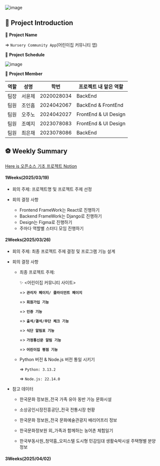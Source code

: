 ![image](https://github.com/user-attachments/assets/98acb9a2-a7ba-4e02-97fa-a3bca9d28f1f)


## 🏀 Project Introduction

📌 **Project Name**

=> `Nursery Community App`(어린이집 커뮤니티 앱)

📌 **Project Schedule**

![image](https://github.com/user-attachments/assets/70aec225-f62e-4a87-9b82-895871979d1e)

📌 **Project Member**

|  역할  |  성명  |   학번  |  프로젝트 내 맡은 역할  |
|--------|--------|---------|------------------------|
|  팀장  |  서윤제 | 2020028034 |   BackEnd           |
|  팀원  |  조인흠 | 2024042067 |   BackEnd & FrontEnd     |
|  팀원  |  오주노 | 2024042027 |   FrontEnd & UI Design   |
|  팀원  |  조예지 | 2023078083 |   FrontEnd & UI Design   |
|  팀원  |  최은재 | 2023078086 |   BackEnd           |


## ⚽ Weekly Summary

[Here is 오픈소스 기초 프로젝트 Notion](https://www.notion.so/1b4ee048c98f80bdbabee8e7aa3b08e4)

#### 1Weeks(2025/03/19)

- 회의 주제: 프로젝트명 및 프로젝트 주제 선정

- 회의 결정 사항
  - Frontend FrameWork는 React로 진행하기
  - Backend FrameWork는 Django로 진행하기
  - Design는 Figma로 진행하기
  - 주마다 역할별 스터디 모임 진행하기
 
#### 2Weeks(2025/03/26)

- 회의 주제: 최종 프로젝트 주제 결정 및 프로그램 기능 설계

- 회의 결정 사항
  - 최종 프로젝트 주제:
    
    ✨ <어린이집 커뮤니티 사이트>

    => **`관리자 페이지/ 클라이언트 페이지`**
    
    => **`회원가입 기능`**
    
    => **`인증 기능`**
    
    => **`출석/결석/무단 체크 기능`**
    
    => **`식단 알림표 기능`**
    
    => **`가정통신문 알림 기능`**
    
    => **`어린이집 평점 기능`**         
    
  - Python 버전 & Node.js 버전 통일 시키기
    
    => `Python: 3.13.2`
    
    => `Node.js: 22.14.0`

- 참고 데이터

  - 한국문화 정보원_전국 가족 유아 동반 가능 문화시설
    
  - 소상공인시장진흥공단_전국 전통시장 현황
    
  - 한국문화 정보원_전국 문화예술관광지 배리어프리 정보
    
  - 한국문화정보원 외_가족과 함께하는 농어촌 체험일기
    
  - 한국부동사원_청약홈_오피스텔 도시형 민감임대 생활숙박시설 주택형별 분양정보
  
 #### 3Weeks(2025/04/02)
 
